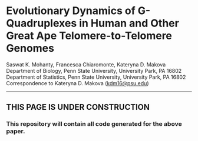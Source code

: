 # Evolutionary Dynamics of G-Quadruplexes in Human and Other Great Ape Telomere-to-Telomere Genomes  
Saswat K. Mohanty, Francesca Chiaromonte, Kateryna D. Makova  
Department of Biology, Penn State University, University Park, PA 16802  
Department of Statistics, Penn State University, University Park, PA 16802  
Correspondence to Kateryna D. Makova (kdm16@psu.edu)  

***

## THIS PAGE IS UNDER CONSTRUCTION

### This repository will contain all code generated for the above paper.
